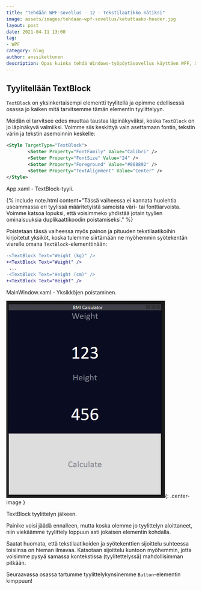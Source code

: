 ```yaml
---
title: "Tehdään WPF-sovellus - 12 - Tekstilaatikko nätiksi"
image: assets/images/tehdaan-wpf-sovellus/ketuttaako-header.jpg
layout: post
date: 2021-04-11 13:00
tag:
- WPF
category: blog
author: anssikettunen
description: Opas kuinka tehdä Windows-työpöytäsovellus käyttäen WPF, XAML ja C#. Tässä osassa lisätään uudet tyylit eri tyyppisille elementeille.
---
```


## Tyylitellään TextBlock

`TextBlock` on yksinkertaisempi elementti tyylitellä ja opimme edellisessä osassa jo kaiken mitä tarvitsemme tämän elementin tyylittelyyn.

Meidän ei tarvitsee edes muuttaa taustaa läpinäkyväksi, koska `TextBlock` on jo läpinäkyvä valmiiksi. Voimme siis keskittyä vain asettamaan fontin, tekstin värin ja tekstin asemoinnin keskelle:

```xml
<Style TargetType="TextBlock">
        <Setter Property="FontFamily" Value="Calibri" />
        <Setter Property="FontSize" Value="24" />
        <Setter Property="Foreground" Value="#868892" />
        <Setter Property="TextAlignment" Value="Center" />
</Style>
```
<figcaption>App.xaml - TextBlock-tyyli.</figcaption>

{% include note.html content="Tässä vaiheessa ei kannata huolehtia useammassa eri tyylissä määritetyistä samoista väri- tai fonttiarvoista. Voimme katsoa lopuksi, että voisimmeko yhdistää jotain tyylien ominaisuuksia duplikaattikoodin poistamiseksi." %}

Poistetaan tässä vaiheessa myös painon ja pituuden tekstilaatikoihin kirjoitetut yksiköt, koska tulemme siirtämään ne myöhemmin syötekentän vierelle omana `TextBlock`-elementtinään:

```diff
-<TextBlock Text="Weight (kg)" />
+<TextBlock Text="Weight" />
 ...
-<TextBlock Text="Height (cm)" />
+<TextBlock Text="Height" />
```
<figcaption>MainWindow.xaml - Yksikköjen poistaminen.</figcaption>

![TextBlockin tyylittelyn jälkeen.][1]{: .center-image }
<figcaption class="caption">TextBlock tyylittelyn jälkeen.</figcaption>

Painike voisi jäädä ennalleen, mutta koska olemme jo tyylittelyn aloittaneet, niin viekäämme tyylittely loppuun asti jokaisen elementin kohdalla.

Saatat huomata, että tekstilaatikoiden ja syötekenttien sijoittelu suhteessa toisiinsa on hieman ilmavaa. Katsotaan sijoittelu kuntoon myöhemmin, jotta voisimme pysyä samassa kontekstissa (tyylitettelyssä) mahdollisimman pitkään.

Seuraavassa osassa tartumme tyylittelykynsinemme `Button`-elementin kimppuun!

[1]: /assets/images/tehdaan-wpf-sovellus/12-01.jpg